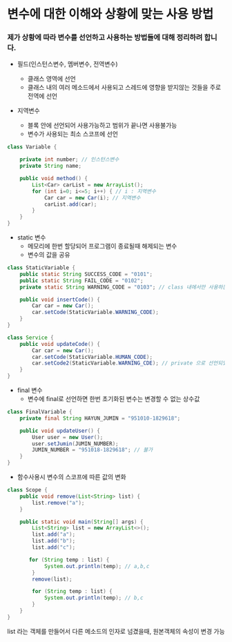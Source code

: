 # 변수에 대한 이해와 상황에 맞는 사용 방법
### 제가 상황에 따라 변수를 선언하고 사용하는 방법들에 대해 정리하려 합니다.

* 필드(인스턴스변수, 멤버변수, 전역변수)
    * 클래스 영역에 선언
    * 클래스 내의 여러 메소드에서 사용되고 스레드에 영향을 받지않는 것들을 주로 전역에 선언

* 지역변수
    * 블록 안에 선언되어 사용가능하고 범위가 끝나면 사용불가능
    * 변수가 사용되는 최소 스코프에 선언

```java
class Variable {

    private int number; // 인스턴스변수
    private String name; 

    public void method() {
        List<Car> carList = new ArrayList();
        for (int i=0; i<=5; i++) { // i : 지역변수
            Car car = new Car(i); // 지역변수
            carList.add(car);
        }
    }
}
```

* static 변수
    * 메모리에 한번 할당되어 프로그램이 종료될때 해제되는 변수
    * 변수의 값을 공유
```java
class StaticVariable {
    public static String SUCCESS_CODE = "0101";
    public static String FAIL_CODE = "0102";
    private static String WARNING_CODE = "0103"; // class 내에서만 사용하는 변수로 선언

    public void insertCode() {
        Car car = new Car();
        car.setCode(StaticVariable.WARNING_CODE);
    }
}

class Service {
    public void updateCode() {
        Car car = new Car();
        car.setCode(StaticVariable.HUMAN_CODE);
        car.setCode2(StaticVariable.WARNING_CDE); // private 으로 선언되었기에 불가
    }
}
```
* final 변수
    * 변수에 final로 선언하면 한번 초기화된 변수는 변경할 수 없는 상수값
```java
class FinalVariable {
    private final String HAYUN_JUMIN = "951010-1829618";

    public void updateUser() {
        User user = new User();
        user.setJumin(JUMIN_NUMBER);
        JUMIN_NUMBER = "951018-1829618"; // 불가
    }
}
```

* 함수사용시 변수의 스코프에 따른 값의 변화  

```java
class Scope {
    public void remove(List<String> list) {
		list.remove("a");
	}

    public static void main(String[] args) {
        List<String> list = new ArrayList<>();
		list.add("a");
		list.add("b");
		list.add("c");

       for (String temp : list) {
			System.out.println(temp); // a,b,c
		}
		remove(list);

		for (String temp : list) {
			System.out.println(temp); // b,c
		}
	}
}
```
list 라는 객체를 만들어서 다른 메소드의 인자로 넘겼을때, 원본객체의 속성이 변경 가능